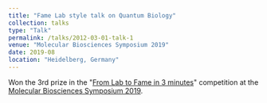 ```yaml
---
title: "Fame Lab style talk on Quantum Biology"
collection: talks
type: "Talk"
permalink: /talks/2012-03-01-talk-1
venue: "Molecular Biosciences Symposium 2019"
date: 2019-08
location: "Heidelberg, Germany"
---
```


Won the 3rd prize in the "[From Lab to Fame in 3 minutes](https://twitter.com/MolBioSymposium/status/1155154439579328513?s=20)" competition at the [Molecular Biosciences Symposium 2019](https://www.conferencecentral.org/webpage/view/9).


